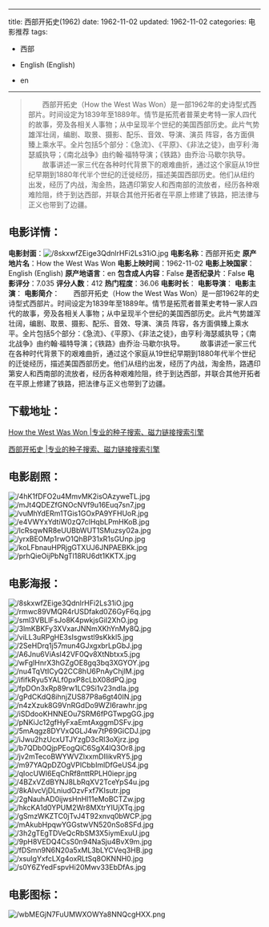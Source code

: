 
---
title: 西部开拓史(1962)
date: 1962-11-02
updated: 1962-11-02
categories: 电影推荐
tags:
- 西部

- English (English)
- en
---


> 　　西部开拓史（How the West Was Won）是一部1962年的史诗型式西部片。时间设定为1839年至1889年。情节是拓荒者普莱史考特一家人四代的故事，旁及各相关人事物；从中呈现半个世纪的美国西部历史。此片气势雄浑壮阔，编剧、取景、摄影、配乐、音效、导演、演员 阵容，各方面俱臻上乘水平。全片包括5个部分：《急流》、《平原》、《非法之徒》，由亨利·海瑟威执导；《南北战争》由约翰·福特导演；《铁路》由乔治·马歇尔执导。  　　故事讲述一家三代在各种时代背景下的艰难曲折，通过这个家庭从19世纪早期到1880年代半个世纪的迁徙经历，描述美国西部历史。他们从纽约出发，经历了内战，淘金热，路遇印第安人和西南部的流放者，经历各种艰难险阻，终于到达西部，并联合其他开拓者在平原上修建了铁路，把法律与正义也带到了边疆。

## **电影详情**：

**电影封面**：<img src="https://image.tmdb.org/t/p/w200/8skxwfZEige3QdnlrHFi2Ls31iO.jpg" alt="/8skxwfZEige3QdnlrHFi2Ls31iO.jpg" title="/8skxwfZEige3QdnlrHFi2Ls31iO.jpg">
**电影名称**：西部开拓史
**原产地片名**：How the West Was Won
**电影上映时间**：1962-11-02
**电影上映国家**：English (English)
**原产地语言**：en
**包含成人内容**：False
**是否纪录片**：False
**电影评分**：7.035
**评分人数**：412
**热门程度**：36.06
**电影时长**：
**电影导演**：
**电影主演**：
**电影简介**：　　西部开拓史（How the West Was Won）是一部1962年的史诗型式西部片。时间设定为1839年至1889年。情节是拓荒者普莱史考特一家人四代的故事，旁及各相关人事物；从中呈现半个世纪的美国西部历史。此片气势雄浑壮阔，编剧、取景、摄影、配乐、音效、导演、演员 阵容，各方面俱臻上乘水平。全片包括5个部分：《急流》、《平原》、《非法之徒》，由亨利·海瑟威执导；《南北战争》由约翰·福特导演；《铁路》由乔治·马歇尔执导。  　　故事讲述一家三代在各种时代背景下的艰难曲折，通过这个家庭从19世纪早期到1880年代半个世纪的迁徙经历，描述美国西部历史。他们从纽约出发，经历了内战，淘金热，路遇印第安人和西南部的流放者，经历各种艰难险阻，终于到达西部，并联合其他开拓者在平原上修建了铁路，把法律与正义也带到了边疆。

## **下载地址**：
[How the West Was Won |专业的种子搜索、磁力链接搜索引擎](https://movie.amd794.com:2083/?search=How%20the%20West%20Was%20Won&ordering=&mode=match_phrase&page_size=10&page=1)

[西部开拓史 |专业的种子搜索、磁力链接搜索引擎](https://movie.amd794.com:2083/?search=%E8%A5%BF%E9%83%A8%E5%BC%80%E6%8B%93%E5%8F%B2&ordering=&mode=match_phrase&page_size=10&page=1)
 

## **电影剧照**：
<img src="https://image.tmdb.org/t/p/original/4hK1fDFO2u4MmvMK2isOAzyweTL.jpg" alt="/4hK1fDFO2u4MmvMK2isOAzyweTL.jpg" title="/4hK1fDFO2u4MmvMK2isOAzyweTL.jpg"><img src="https://image.tmdb.org/t/p/original/mJt4QDEZfGNOcNVf9u16Euq7sn7.jpg" alt="/mJt4QDEZfGNOcNVf9u16Euq7sn7.jpg" title="/mJt4QDEZfGNOcNVf9u16Euq7sn7.jpg"><img src="https://image.tmdb.org/t/p/original/vuMhYdERm1TGis1GOxPA9YFHUoR.jpg" alt="/vuMhYdERm1TGis1GOxPA9YFHUoR.jpg" title="/vuMhYdERm1TGis1GOxPA9YFHUoR.jpg"><img src="https://image.tmdb.org/t/p/original/e4VWYxYdtiW0zQ7clHqbLPmHKoB.jpg" alt="/e4VWYxYdtiW0zQ7clHqbLPmHKoB.jpg" title="/e4VWYxYdtiW0zQ7clHqbLPmHKoB.jpg"><img src="https://image.tmdb.org/t/p/original/lcRsqwNR8eUUBbWUT1SMuzsy02a.jpg" alt="/lcRsqwNR8eUUBbWUT1SMuzsy02a.jpg" title="/lcRsqwNR8eUUBbWUT1SMuzsy02a.jpg"><img src="https://image.tmdb.org/t/p/original/yrxBEOMp1rwO1QhBP31xR1sGUnp.jpg" alt="/yrxBEOMp1rwO1QhBP31xR1sGUnp.jpg" title="/yrxBEOMp1rwO1QhBP31xR1sGUnp.jpg"><img src="https://image.tmdb.org/t/p/original/koLFbnauHPRjgGTXUJ6JNPAEBKk.jpg" alt="/koLFbnauHPRjgGTXUJ6JNPAEBKk.jpg" title="/koLFbnauHPRjgGTXUJ6JNPAEBKk.jpg"><img src="https://image.tmdb.org/t/p/original/prhQieOijPbNgTl18RU6dt1KKTX.jpg" alt="/prhQieOijPbNgTl18RU6dt1KKTX.jpg" title="/prhQieOijPbNgTl18RU6dt1KKTX.jpg">

## **电影海报**：
<img src="https://image.tmdb.org/t/p/original/8skxwfZEige3QdnlrHFi2Ls31iO.jpg" alt="/8skxwfZEige3QdnlrHFi2Ls31iO.jpg" title="/8skxwfZEige3QdnlrHFi2Ls31iO.jpg"><img src="https://image.tmdb.org/t/p/original/rmwc89VMQR4rUSDfakd0Z6GyF6q.jpg" alt="/rmwc89VMQR4rUSDfakd0Z6GyF6q.jpg" title="/rmwc89VMQR4rUSDfakd0Z6GyF6q.jpg"><img src="https://image.tmdb.org/t/p/original/sml3VBLlFsJo8K4pwkjsGiI2XhO.jpg" alt="/sml3VBLlFsJo8K4pwkjsGiI2XhO.jpg" title="/sml3VBLlFsJo8K4pwkjsGiI2XhO.jpg"><img src="https://image.tmdb.org/t/p/original/3lmKBKFy3XVxarJNNmXKhYnMy8Q.jpg" alt="/3lmKBKFy3XVxarJNNmXKhYnMy8Q.jpg" title="/3lmKBKFy3XVxarJNNmXKhYnMy8Q.jpg"><img src="https://image.tmdb.org/t/p/original/viLL3uRPgHE3sIsgwstl9sKkkl5.jpg" alt="/viLL3uRPgHE3sIsgwstl9sKkkl5.jpg" title="/viLL3uRPgHE3sIsgwstl9sKkkl5.jpg"><img src="https://image.tmdb.org/t/p/original/2SeHDrq1j57mun4GJxgxbrLpGbJ.jpg" alt="/2SeHDrq1j57mun4GJxgxbrLpGbJ.jpg" title="/2SeHDrq1j57mun4GJxgxbrLpGbJ.jpg"><img src="https://image.tmdb.org/t/p/original/A6Jnu6ViAsI42VF0Qv8XtNbtxx5.jpg" alt="/A6Jnu6ViAsI42VF0Qv8XtNbtxx5.jpg" title="/A6Jnu6ViAsI42VF0Qv8XtNbtxx5.jpg"><img src="https://image.tmdb.org/t/p/original/wFgIHnrX3hGZgOE8gq3bq3XGYOY.jpg" alt="/wFgIHnrX3hGZgOE8gq3bq3XGYOY.jpg" title="/wFgIHnrX3hGZgOE8gq3bq3XGYOY.jpg"><img src="https://image.tmdb.org/t/p/original/nu4TqVtICyQ2CC8hU6PnAyChjlM.jpg" alt="/nu4TqVtICyQ2CC8hU6PnAyChjlM.jpg" title="/nu4TqVtICyQ2CC8hU6PnAyChjlM.jpg"><img src="https://image.tmdb.org/t/p/original/ififkRyu5YALf0pxP8cLbX08dPQ.jpg" alt="/ififkRyu5YALf0pxP8cLbX08dPQ.jpg" title="/ififkRyu5YALf0pxP8cLbX08dPQ.jpg"><img src="https://image.tmdb.org/t/p/original/fpDOn3xRp89rw1LC9Si1v23ndIa.jpg" alt="/fpDOn3xRp89rw1LC9Si1v23ndIa.jpg" title="/fpDOn3xRp89rw1LC9Si1v23ndIa.jpg"><img src="https://image.tmdb.org/t/p/original/gPdCKdQ8ihnjZUS87P8a6gt40IN.jpg" alt="/gPdCKdQ8ihnjZUS87P8a6gt40IN.jpg" title="/gPdCKdQ8ihnjZUS87P8a6gt40IN.jpg"><img src="https://image.tmdb.org/t/p/original/n4zXzuk8G9VnRGdDo9WZI6rawhr.jpg" alt="/n4zXzuk8G9VnRGdDo9WZI6rawhr.jpg" title="/n4zXzuk8G9VnRGdDo9WZI6rawhr.jpg"><img src="https://image.tmdb.org/t/p/original/iSDdooKHNNEOu7SRM6fPGTwpgGG.jpg" alt="/iSDdooKHNNEOu7SRM6fPGTwpgGG.jpg" title="/iSDdooKHNNEOu7SRM6fPGTwpgGG.jpg"><img src="https://image.tmdb.org/t/p/original/pNKiJc12gfHyFxaEmtAxggmDSFv.jpg" alt="/pNKiJc12gfHyFxaEmtAxggmDSFv.jpg" title="/pNKiJc12gfHyFxaEmtAxggmDSFv.jpg"><img src="https://image.tmdb.org/t/p/original/5mAqgz8DYVxQGLJ4w7tP69GiCDJ.jpg" alt="/5mAqgz8DYVxQGLJ4w7tP69GiCDJ.jpg" title="/5mAqgz8DYVxQGLJ4w7tP69GiCDJ.jpg"><img src="https://image.tmdb.org/t/p/original/iJwu2hzUcxUTJYzgD3cRl3oXjrz.jpg" alt="/iJwu2hzUcxUTJYzgD3cRl3oXjrz.jpg" title="/iJwu2hzUcxUTJYzgD3cRl3oXjrz.jpg"><img src="https://image.tmdb.org/t/p/original/b7QDb0QjpPEogQiC6SgX4lQ3Or8.jpg" alt="/b7QDb0QjpPEogQiC6SgX4lQ3Or8.jpg" title="/b7QDb0QjpPEogQiC6SgX4lQ3Or8.jpg"><img src="https://image.tmdb.org/t/p/original/jv2mTecoBWYWVZlxxmDIlikvRY5.jpg" alt="/jv2mTecoBWYWVZlxxmDIlikvRY5.jpg" title="/jv2mTecoBWYWVZlxxmDIlikvRY5.jpg"><img src="https://image.tmdb.org/t/p/original/m97YAQpDZOgVPlCbbImlDfGeUS4.jpg" alt="/m97YAQpDZOgVPlCbbImlDfGeUS4.jpg" title="/m97YAQpDZOgVPlCbbImlDfGeUS4.jpg"><img src="https://image.tmdb.org/t/p/original/qIocUWI6EqChRf8nttRPLH0iepr.jpg" alt="/qIocUWI6EqChRf8nttRPLH0iepr.jpg" title="/qIocUWI6EqChRf8nttRPLH0iepr.jpg"><img src="https://image.tmdb.org/t/p/original/4BZxVZdBYNJ8LbRqXV2TceYpS4u.jpg" alt="/4BZxVZdBYNJ8LbRqXV2TceYpS4u.jpg" title="/4BZxVZdBYNJ8LbRqXV2TceYpS4u.jpg"><img src="https://image.tmdb.org/t/p/original/8kAIvcVjDLniudOzvFxf7KIsutr.jpg" alt="/8kAIvcVjDLniudOzvFxf7KIsutr.jpg" title="/8kAIvcVjDLniudOzvFxf7KIsutr.jpg"><img src="https://image.tmdb.org/t/p/original/2gNauhAD0ijwsHnHl11eMoBCTZw.jpg" alt="/2gNauhAD0ijwsHnHl11eMoBCTZw.jpg" title="/2gNauhAD0ijwsHnHl11eMoBCTZw.jpg"><img src="https://image.tmdb.org/t/p/original/hkcKA1d0YPUM2Wr8MXtrYIUjXTq.jpg" alt="/hkcKA1d0YPUM2Wr8MXtrYIUjXTq.jpg" title="/hkcKA1d0YPUM2Wr8MXtrYIUjXTq.jpg"><img src="https://image.tmdb.org/t/p/original/gSmzWKZTC0jTvJ4T92xnvq0bWCP.jpg" alt="/gSmzWKZTC0jTvJ4T92xnvq0bWCP.jpg" title="/gSmzWKZTC0jTvJ4T92xnvq0bWCP.jpg"><img src="https://image.tmdb.org/t/p/original/mAkubHpqwYGGstwVN520nSo8SFd.jpg" alt="/mAkubHpqwYGGstwVN520nSo8SFd.jpg" title="/mAkubHpqwYGGstwVN520nSo8SFd.jpg"><img src="https://image.tmdb.org/t/p/original/3h2gTEgTDVeQcRbSM3X5iymExuU.jpg" alt="/3h2gTEgTDVeQcRbSM3X5iymExuU.jpg" title="/3h2gTEgTDVeQcRbSM3X5iymExuU.jpg"><img src="https://image.tmdb.org/t/p/original/9pH8VEDQ4CsS0n94NaSju4BvX9m.jpg" alt="/9pH8VEDQ4CsS0n94NaSju4BvX9m.jpg" title="/9pH8VEDQ4CsS0n94NaSju4BvX9m.jpg"><img src="https://image.tmdb.org/t/p/original/fDSmn9N6N20a5xML3bLYCVeq3HB.jpg" alt="/fDSmn9N6N20a5xML3bLYCVeq3HB.jpg" title="/fDSmn9N6N20a5xML3bLYCVeq3HB.jpg"><img src="https://image.tmdb.org/t/p/original/xsuIgYxfcLXg4oxRLtSq8OKNNH0.jpg" alt="/xsuIgYxfcLXg4oxRLtSq8OKNNH0.jpg" title="/xsuIgYxfcLXg4oxRLtSq8OKNNH0.jpg"><img src="https://image.tmdb.org/t/p/original/s0Y6ZYedFspvHi20Mwv33EbDfAs.jpg" alt="/s0Y6ZYedFspvHi20Mwv33EbDfAs.jpg" title="/s0Y6ZYedFspvHi20Mwv33EbDfAs.jpg">

## **电影图标**：
<img src="https://image.tmdb.org/t/p/original/wbMEGjN7FuUMWXOWYa8NNQcgHXX.png" alt="/wbMEGjN7FuUMWXOWYa8NNQcgHXX.png" title="/wbMEGjN7FuUMWXOWYa8NNQcgHXX.png">
